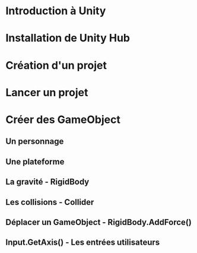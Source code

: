 # Introduction à Unity

# Installation de Unity Hub

# Création d'un projet

# Lancer un projet

# Créer des GameObject
## Un personnage
## Une plateforme

## La gravité - RigidBody
## Les collisions - Collider
## Déplacer un GameObject - RigidBody.AddForce()
## Input.GetAxis() - Les entrées utilisateurs